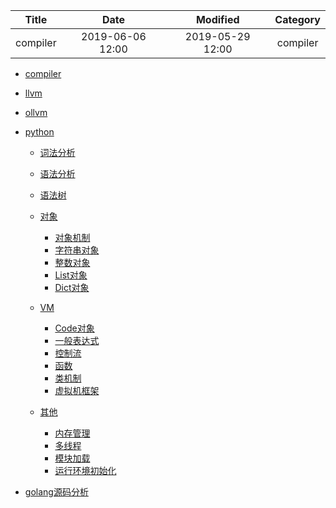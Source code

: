 | Title                | Date             | Modified         | Category          |
|:--------------------:|:----------------:|:----------------:|:-----------------:|
| compiler             | 2019-06-06 12:00 | 2019-05-29 12:00 | compiler          |

- [compiler](./compiler.md)
- [llvm](./llvm.md)
- [ollvm](./ollvm.md)
- [python](python/README.md)
    - [词法分析](./python/词法分析/README.md)
    - [语法分析](./python/语法分析/README.md)
    - [语法树](./python/语法树/README.md)
    - [对象](./python/对象/README.md)
        - [对象机制](./python/对象/对象机制.md)
        - [字符串对象](./python/对象/字符串对象.md)
        - [整数对象](./python/对象/整数对象.md)
        - [List对象](./python/对象/List对象.md)
        - [Dict对象](./python/对象/Dict对象.md)
    
    - [VM](./python/VM/README.md)
        - [Code对象](./python/VM/Code对象.md)
        - [一般表达式](./python/VM/一般表达式.md)
        - [控制流](./python/VM/控制流.md)
        - [函数](./python/VM/函数.md)
        - [类机制](./python/VM/类机制.md)
        - [虚拟机框架](./python/VM/虚拟机框架.md)
    
    - [其他](./python/其他/README.md)
        - [内存管理](./python/其他/内存管理.md)
        - [多线程](./python/其他/多线程.md)
        - [模块加载](./python/其他/模块加载.md)
        - [运行环境初始化](./python/其他/运行环境初始化.md)



- [golang源码分析](./golang源码分析.md)

